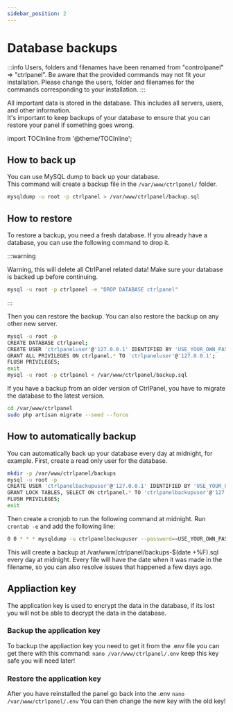 ```yaml
---
sidebar_position: 2
---
```


# Database backups

:::info
Users, folders and filenames have been renamed from "controlpanel" ⇒ "ctrlpanel". Be aware that the provided commands may not fit your installation. Please change the users, folder and filenames for the commands corresponding to your installation.
:::

All important data is stored in the database. This includes all servers, users, and other information.  
It's important to keep backups of your database to ensure that you can restore your panel if something goes wrong.

import TOCInline from '@theme/TOCInline';

<TOCInline toc={toc} />

## How to back up

You can use MySQL dump to back up your database.  
This command will create a backup file in the `/var/www/ctrlpanel/` folder.

```bash
mysqldump -u root -p ctrlpanel > /var/www/ctrlpanel/backup.sql
```

## How to restore

To restore a backup, you need a fresh database. If you already have a database, you can use the following command to drop it.

:::warning

Warning, this will delete all CtrlPanel related data! Make sure your database is backed up before continuing.

```bash
mysql -u root -p ctrlpanel -e "DROP DATABASE ctrlpanel"
```

:::

Then you can restore the backup. You can also restore the backup on any other new server.

```bash
mysql -u root -p
CREATE DATABASE ctrlpanel;
CREATE USER 'ctrlpaneluser'@'127.0.0.1' IDENTIFIED BY 'USE_YOUR_OWN_PASSWORD';
GRANT ALL PRIVILEGES ON ctrlpanel.* TO 'ctrlpaneluser'@'127.0.0.1';
FLUSH PRIVILEGES;
exit
mysql -u root -p ctrlpanel < /var/www/ctrlpanel/backup.sql
```

If you have a backup from an older version of CtrlPanel, you have to migrate the database to the latest version.

```bash
cd /var/www/ctrlpanel
sudo php artisan migrate --seed --force
```

## How to automatically backup

You can automatically back up your database every day at midnight, for example.
First, create a read only user for the database.

```bash
mkdir -p /var/www/ctrlpanel/backups
mysql -u root -p
CREATE USER 'ctrlpanelbackupuser'@'127.0.0.1' IDENTIFIED BY 'USE_YOUR_OWN_PASSWORD';
GRANT LOCK TABLES, SELECT ON ctrlpanel.* TO 'ctrlpanelbackupuser'@'127.0.0.1';
FLUSH PRIVILEGES;
exit
```

Then create a cronjob to run the following command at midnight.
Run `crontab -e` and add the following line:

```bash
0 0 * * * mysqldump -u ctrlpanelbackupuser --password=<USE_YOUR_OWN_PASSWORD> --single-transaction --quick --lock-tables=false ctrlpanel > /var/www/ctrlpanel/backups-$(date +\%F).sql
```

This will create a backup at /var/www/ctrlpanel/backups-$(date +\%F).sql every day at midnight.
Every file will have the date when it was made in the filename, so you can also resolve issues that happened a few days ago.

## Appliaction key

The application key is used to encrypt the data in the database, if its lost you will not be able to decrypt the data in the database.

### Backup the application key

To backup the appliaction key you need to get it from the .env file
you can get there with this command:
```nano /var/www/ctrlpanel/.env```
keep this key safe you will need later!

### Restore the application key

After you have reinstalled the panel go back into the .env
```nano /var/www/ctrlpanel/.env```
You can then change the new key with the old key!
